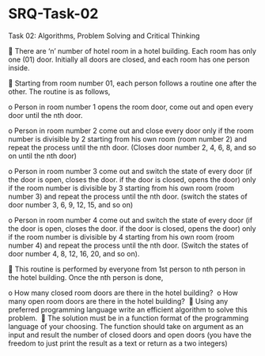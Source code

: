 # SRQ-Task-02
Task 02: Algorithms, Problem Solving and Critical Thinking 

 There are ‘n’ number of hotel room in a hotel building. Each room has only one (01)
door. Initially all doors are closed, and each room has one person inside. 

 Starting from room number 01, each person follows a routine one after the other. The
routine is as follows, 

o Person in room number 1 opens the room door, come out and open every door
until the nth door. 

o Person in room number 2 come out and close every door only if the room number
is divisible by 2 starting from his own room (room number 2) and repeat the
process until the nth door. (Closes door number 2, 4, 6, 8, and so on until the nth
door) 

o Person in room number 3 come out and switch the state of every door (if the door
is open, closes the door. if the door is closed, opens the door) only if the room
number is divisible by 3 starting from his own room (room number 3) and repeat
the process until the nth door. (switch the states of door number 3, 6, 9, 12, 15,
and so on) 

o Person in room number 4 come out and switch the state of every door (if the door
is open, closes the door. if the door is closed, opens the door) only if the room
number is divisible by 4 starting from his own room (room number 4) and repeat
the process until the nth door. (Switch the states of door number 4, 8, 12, 16, 20,
and so on). 


 This routine is performed by everyone from 1st person to nth person in the hotel building.
Once the nth person is done, 

o How many closed room doors are there in the hotel building? 
o How many open room doors are there in the hotel building? 
 Using any preferred programming language write an efficient algorithm to solve this
problem. 
 The solution must be in a function format of the programming language of your
choosing. The function should take on argument as an input and result the number of
closed doors and open doors (you have the freedom to just print the result as a text or
return as a two integers)
